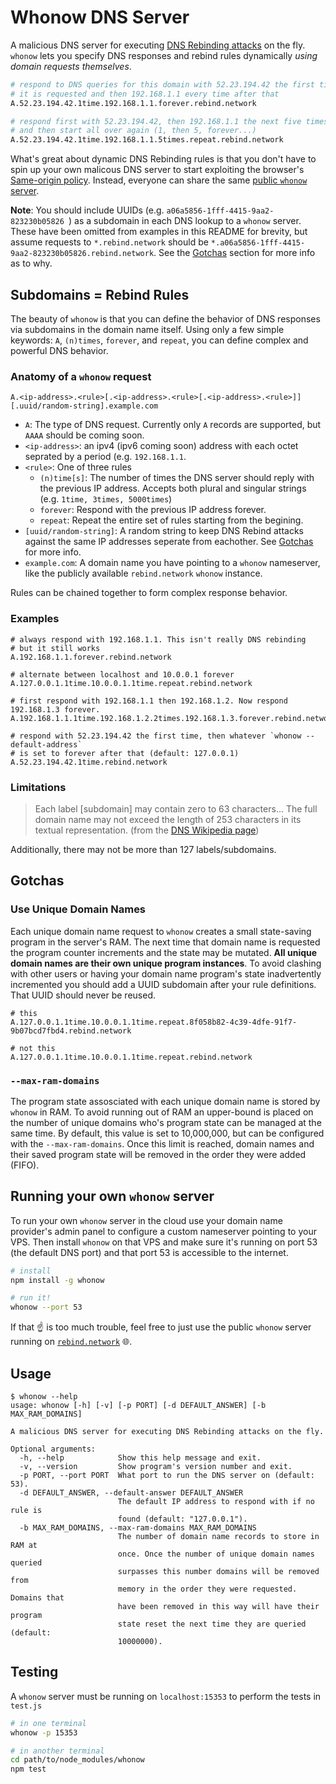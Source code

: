 # Whonow DNS Server

A malicious DNS server for executing [DNS Rebinding attacks](https://en.wikipedia.org/wiki/DNS_rebinding) on the fly. `whonow` lets you specify DNS responses and rebind rules dynamically *using domain requests themselves*. 

```bash
# respond to DNS queries for this domain with 52.23.194.42 the first time 
# it is requested and then 192.168.1.1 every time after that
A.52.23.194.42.1time.192.168.1.1.forever.rebind.network

# respond first with 52.23.194.42, then 192.168.1.1 the next five times,
# and then start all over again (1, then 5, forever...)
A.52.23.194.42.1time.192.168.1.1.5times.repeat.rebind.network
```

What's great about dynamic DNS Rebinding rules is that you don't have to spin up your own malicous DNS server to start exploiting the browser's [Same-origin policy](https://en.wikipedia.org/wiki/Same-origin_policy). Instead, everyone can share the same [public `whonow` server](http://rebind.network).

**Note**: You should include UUIDs (e.g. `a06a5856-1fff-4415-9aa2-823230b05826
`) as a subdomain in each DNS lookup to a `whonow` server. These have been omitted from examples in this README for brevity, but assume requests to `*.rebind.network` should be `*.a06a5856-1fff-4415-9aa2-823230b05826.rebind.network`. See the [Gotchas](#gotchas) section for more info as to why.

## Subdomains = Rebind Rules

The beauty of `whonow` is that you can define the behavior of DNS responses via subdomains in the domain name itself. Using only a few simple keywords: `A`, `(n)times`, `forever`, and `repeat`, you can define complex and powerful DNS behavior.

### Anatomy of a `whonow` request

```
A.<ip-address>.<rule>[.<ip-address>.<rule>[.<ip-address>.<rule>]][.uuid/random-string].example.com
```

- `A`: The type of DNS request. Currently only `A` records are supported, but `AAAA` should be coming soon.
- `<ip-address>`: an ipv4 (ipv6 coming soon) address with each octet seprated by a period (e.g. `192.168.1.1`.
- `<rule>`: One of three rules
	- `(n)time[s]`: The number of times the DNS server should reply with the previous IP address. Accepts both plural and singular strings (e.g. `1time, 3times, 5000times`)
	- `forever`: Respond with the previous IP address forever.
	- `repeat`: Repeat the entire set of rules starting from the begining.
- `[uuid/random-string]`: A random string to keep DNS Rebind attacks against the same IP addresses seperate from eachother. See [Gotchas](#gotchas) for more info.
- `example.com`: A domain name you have pointing to a `whonow` nameserver, like the publicly available `rebind.network` `whonow` instance.

Rules can be chained together to form complex response behavior.

### Examples

```
# always respond with 192.168.1.1. This isn't really DNS rebinding
# but it still works
A.192.168.1.1.forever.rebind.network

# alternate between localhost and 10.0.0.1 forever
A.127.0.0.1.1time.10.0.0.1.1time.repeat.rebind.network

# first respond with 192.168.1.1 then 192.168.1.2. Now respond 192.168.1.3 forever.
A.192.168.1.1.1time.192.168.1.2.2times.192.168.1.3.forever.rebind.network

# respond with 52.23.194.42 the first time, then whatever `whonow --default-address`
# is set to forever after that (default: 127.0.0.1)
A.52.23.194.42.1time.rebind.network
```

### Limitations

> Each label [subdomain] may contain zero to 63 characters... The full domain name may not exceed the length of 253 characters in its textual representation. (from the [DNS Wikipedia page](https://en.wikipedia.org/wiki/Domain_Name_System))

Additionally, there may not be more than 127 labels/subdomains.

## Gotchas

### Use Unique Domain Names

Each unique domain name request to `whonow` creates a small state-saving program in the server's RAM. The next time that domain name is requested the program counter increments and the state may be mutated. **All unique domain names are their own unique program instances**. To avoid clashing with other users or having your domain name program's state inadvertently incremented you should add a UUID subdomain after your rule definitions. That UUID should never be reused. 

```
# this
A.127.0.0.1.1time.10.0.0.1.1time.repeat.8f058b82-4c39-4dfe-91f7-9b07bcd7fbd4.rebind.network

# not this
A.127.0.0.1.1time.10.0.0.1.1time.repeat.rebind.network
```

### `--max-ram-domains`

The program state assosciated with each unique domain name is stored by `whonow` in RAM. To avoid running out of RAM an upper-bound is placed on the number of unique domains who's program state can be managed at the same time. By default, this value is set to 10,000,000, but can be configured with the `--max-ram-domains`. Once this limit is reached, domain names and their saved program state will be removed in the order they were added (FIFO).

## Running your own `whonow` server

To run your own `whonow` server in the cloud use your domain name provider's admin panel to configure a custom nameserver pointing to your VPS. Then install `whonow` on that VPS and make sure it's running on port 53 (the default DNS port) and that port 53 is accessible to the internet. 

```bash
# install
npm install -g whonow

# run it!
whonow --port 53
```

If that ☝ is too much trouble, feel free to just use the public `whonow` server running on [`rebind.network`](http://rebind.network) 🌐.

## Usage

```
$ whonow --help
usage: whonow [-h] [-v] [-p PORT] [-d DEFAULT_ANSWER] [-b MAX_RAM_DOMAINS]

A malicious DNS server for executing DNS Rebinding attacks on the fly.

Optional arguments:
  -h, --help            Show this help message and exit.
  -v, --version         Show program's version number and exit.
  -p PORT, --port PORT  What port to run the DNS server on (default: 53).
  -d DEFAULT_ANSWER, --default-answer DEFAULT_ANSWER
                        The default IP address to respond with if no rule is 
                        found (default: "127.0.0.1").
  -b MAX_RAM_DOMAINS, --max-ram-domains MAX_RAM_DOMAINS
                        The number of domain name records to store in RAM at 
                        once. Once the number of unique domain names queried 
                        surpasses this number domains will be removed from 
                        memory in the order they were requested. Domains that 
                        have been removed in this way will have their program 
                        state reset the next time they are queried (default: 
                        10000000).
```

## Testing

A `whonow` server must be running on `localhost:15353` to perform the tests in `test.js`

```bash
# in one terminal
whonow -p 15353
```

```bash
# in another terminal
cd path/to/node_modules/whonow
npm test
```

